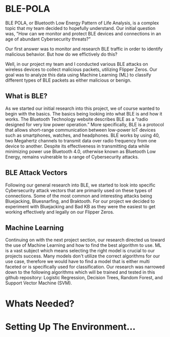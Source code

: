 # BLE-POLA

BLE POLA, or Bluetooth Low Energy Pattern of Life Analysis, is a complex topic that my team decided to hopefully understand. Our initial question was, "How can we monitor and protect BLE devices and connections in an age of abundant Cybersecurity threats?" 

Our first answer was to monitor and research BLE traffic in order to identify malicious behavior. But how do we effictively do this?

Well, in our project my team and I conducted various BLE attacks on wireless devices to collect malicious packets, utilizing Flipper Zeros. Our goal was to analyze this data using Machine Learning (ML) to classify different types of BLE packets as either malicious or benign.

## What is BLE?

As we started our initial research into this project, we of course wanted to begin with the basics. The basics being looking into what BLE is and how it works. The Bluetooth Technology website describes BLE as a ”radio designed for very low power operation.” More specifically, BLE is a protocol that allows short-range communication between low-power IoT devices such as smartphones, watches, and headphones. BLE works by using 40, two Megahertz channels to transmit data over radio frequency from one device to another. Despite its effectiveness in transmitting data while minimizing power use Bluetooth 4.0, otherwise known as Bluetooth Low Energy, remains vulnerable to a range of Cybersecurity attacks.

## BLE Attack Vectors

Following our general research into BLE, we started to look into specific Cybersecurity attack vectors that are primarily used on these types of connections. Some of the most common and interesting attacks being Bluejacking, Bluesnarfing, and Braktooth. For our project we decided to experiment with Bluejacking and Bad KB as they were the easiest to get working effectively and legally on our Flipper Zeros.

## Machine Learning

Continuing on with the next project section, our research directed us toward the use of Machine Learning and how to find the best algorithm to use. ML is a vast subject which means selecting the right model is crucial to our projects success. Many models don't utilize the correct algorithms for our use case, therefore we would have to find a model that is either multi faceted or is specifically used for classification. Our research was narrowed down to the following algorithms which will be trained and tested in this github repository: Logistic Regression, Decision Trees, Random Forest, and Support Vector Machine (SVM).

# Whats Needed?

# Setting Up The Environment...
